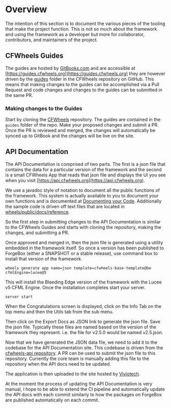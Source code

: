 # Overview

The intention of this section is to document the various pieces of the tooling that make the project function. This is not so much about the framework and using the framework as a developer but more for collaborator, contributors, and maintainers of the project.

## CFWheels Guides

The guides are hosted by [GitBooks.com](https://www.gitbook.com) and are accessible at [https://guides.cfwheels.org](https://guides.cfwheels.org) they are however driven by the [guides](https://github.com/cfwheels/cfwheels/tree/develop/guides) folder in the
CFWheels repository on GitHub. This means that making changes to the guides can be accomplished via a Pull Request and code changes and changes to the guides can be submitted in the same PR.

### Making changes to the Guides

Start by cloning the [CFWheels](https://github.com/cfwheels/cfwheels) repository. The guides are contained in the `guides` folder of the repo. Make your proposed changes and submit a PR. Once the PR is reviewed and merged, the changes will automatically be synced up to GitBook and the changes will be live on the site.

## API Documentation

The API Documentation is comprised of two parts. The first is a json file that contains the data for a particular version of the framework and the second is a small CFWheels App that reads that json file and displays the UI you see when you visit [https://api.cfwheels.org](https://api.cfwheels.org).

We use a javadoc style of notation to document all the public functions of the framework. This system is actually available to you to document your own functions and is documented at [Documenting your Code](https://guides.cfwheels.org/cfwheels-guides/working-with-cfwheels/documenting-your-code). Additionally the sample code is driven off text files that are located in [wheels/public/docs/reference](https://github.com/cfwheels/cfwheels/tree/develop/wheels/public/docs/reference).

So the first step in submitting changes to the API Documentation is similar to the CFWheels Guides and starts with cloning the repository, making the changes, and submitting a PR.

Once approved and merged in, then the json file is generated using a utility embedded in the framework itself. So once a version has been published to ForgeBox (either a SNAPSHOT or a stable release), use command box to install that version of the framework.

```wheels generate app name=json template=cfwheels-base-template@be cfmlEngine=lucee@5```

This will install the Bleeding Edge version of the framework with the Lucee v5 CFML Engine. Once the installation completes start your server.

```server start```

When the Congratulations screen is displayed, click on the Info Tab on the top menu and then the Utils tab from the sub menu.

Then click on the Export Docs as JSON link to generate the json file. Save the json file. Typically these files are named based on the version of the framework they represent. i.e. the file for v2.5.0 would be named  v2.5.json.

Now that we have generated the JSON data file, we need to add it to the codebase for the API Documentation site. This codebase is driven from the [cfwheels-api repository](https://github.com/cfwheels/cfwheels-api). A PR can be used to submit the json file to this repository. Currently the core team is manually adding this file to the repository when the API docs need to be updated.

The application is then uploaded to the site hosted by [Viviotech](http://www.viviotech.net).

At the moment the process of updating the API Documentation is very manual, I hope to be able to extend the CI pipeline and automatically update the API docs with each commit similarly to how the packages on ForgeBox are published automatically on each commit.

